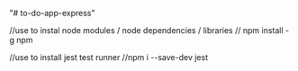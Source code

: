 "# to-do-app-express" 
 
 //use to instal node modules / node dependencies / libraries
 // npm install -g npm

//use to install jest test runner 
 //npm i --save-dev jest 
